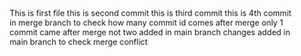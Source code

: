 This is first file 
this is second commit
this is third commit
this is 4th commit in merge branch to check how many commit id comes after  merge
only 1 commit came after merge not two
added in main branch 
changes added in main branch to check merge conflict 
